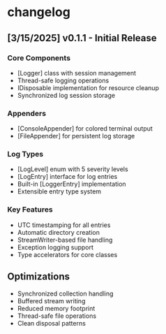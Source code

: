 # changelog

## [3/15/2025] v0.1.1 - Initial Release

### Core Components
- [Logger] class with session management
- Thread-safe logging operations
- IDisposable implementation for resource cleanup
- Synchronized log session storage

### Appenders
- [ConsoleAppender] for colored terminal output
- [FileAppender] for persistent log storage

### Log Types
- [LogLevel] enum with 5 severity levels
- [LogEntry] interface for log entries
- Built-in [LoggerEntry] implementation
- Extensible entry type system

### Key Features
- UTC timestamping for all entries
- Automatic directory creation
- StreamWriter-based file handling
- Exception logging support
- Type accelerators for core classes

## Optimizations
- Synchronized collection handling
- Buffered stream writing
- Reduced memory footprint
- Thread-safe file operations
- Clean disposal patterns
